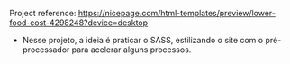 Project reference: https://nicepage.com/html-templates/preview/lower-food-cost-4298248?device=desktop
- Nesse projeto, a ideia é praticar o SASS, estilizando o site com o pré-processador para acelerar alguns processos.
